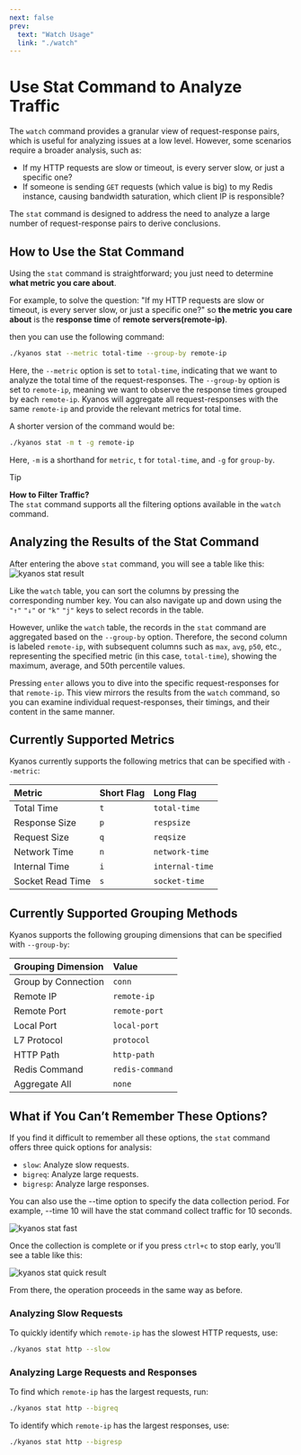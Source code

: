 ```yaml
---
next: false
prev:
  text: "Watch Usage"
  link: "./watch"
---
```


# Use Stat Command to Analyze Traffic

The `watch` command provides a granular view of request-response pairs, which is
useful for analyzing issues at a low level. However, some scenarios require a
broader analysis, such as:

- If my HTTP requests are slow or timeout, is every server slow, or just a
  specific one?
- If someone is sending `GET` requests (which value is big) to my Redis
  instance, causing bandwidth saturation, which client IP is responsible?

The `stat` command is designed to address the need to analyze a large number of
request-response pairs to derive conclusions.

## How to Use the Stat Command

Using the `stat` command is straightforward; you just need to determine **what
metric you care about**.

For example, to solve the question: "If my HTTP requests are slow or timeout, is
every server slow, or just a specific one?" so **the metric you care about** is
the **response time** of **remote servers(remote-ip)**.

then you can use the following command:

```bash
./kyanos stat --metric total-time --group-by remote-ip
```

Here, the `--metric` option is set to `total-time`, indicating that we want to
analyze the total time of the request-responses. The `--group-by` option is set
to `remote-ip`, meaning we want to observe the response times grouped by each
`remote-ip`. Kyanos will aggregate all request-responses with the same
`remote-ip` and provide the relevant metrics for total time.

A shorter version of the command would be:

```bash
./kyanos stat -m t -g remote-ip
```

Here, `-m` is a shorthand for `metric`, `t` for `total-time`, and `-g` for
`group-by`.

<!-- prettier-ignore -->
> [!TIP]
> **How to Filter Traffic?**  
> The `stat` command supports all the filtering options available in the `watch`
> command.

## Analyzing the Results of the Stat Command

After entering the above `stat` command, you will see a table like this:
![kyanos stat result](/stat-result.jpg)

Like the `watch` table, you can sort the columns by pressing the corresponding
number key. You can also navigate up and down using the `"↑"` `"↓"` or `"k"`
`"j"` keys to select records in the table.

However, unlike the `watch` table, the records in the `stat` command are
aggregated based on the `--group-by` option. Therefore, the second column is
labeled `remote-ip`, with subsequent columns such as `max`, `avg`, `p50`, etc.,
representing the specified metric (in this case, `total-time`), showing the
maximum, average, and 50th percentile values.

Pressing `enter` allows you to dive into the specific request-responses for that
`remote-ip`. This view mirrors the results from the `watch` command, so you can
examine individual request-responses, their timings, and their content in the
same manner.

## Currently Supported Metrics

Kyanos currently supports the following metrics that can be specified with
`--metric`:

| Metric           | Short Flag | Long Flag       |
| :--------------- | :--------- | :-------------- |
| Total Time       | `t`        | `total-time`    |
| Response Size    | `p`        | `respsize`      |
| Request Size     | `q`        | `reqsize`       |
| Network Time     | `n`        | `network-time`  |
| Internal Time    | `i`        | `internal-time` |
| Socket Read Time | `s`        | `socket-time`   |

## Currently Supported Grouping Methods

Kyanos supports the following grouping dimensions that can be specified with
`--group-by`:

| Grouping Dimension  | Value           |
| :------------------ | :-------------- |
| Group by Connection | `conn`          |
| Remote IP           | `remote-ip`     |
| Remote Port         | `remote-port`   |
| Local Port          | `local-port`    |
| L7 Protocol         | `protocol`      |
| HTTP Path           | `http-path`     |
| Redis Command       | `redis-command` |
| Aggregate All       | `none`          |

## What if You Can’t Remember These Options?

If you find it difficult to remember all these options, the `stat` command
offers three quick options for analysis:

- `slow`: Analyze slow requests.
- `bigreq`: Analyze large requests.
- `bigresp`: Analyze large responses.

You can also use the --time option to specify the data collection period. For
example, --time 10 will have the stat command collect traffic for 10 seconds.

![kyanos stat fast](/qs-stat-slow.jpg)

Once the collection is complete or if you press `ctrl+c` to stop early, you’ll
see a table like this:

![kyanos stat quick result](/stat-quick-result.jpg)

From there, the operation proceeds in the same way as before.

### Analyzing Slow Requests

To quickly identify which `remote-ip` has the slowest HTTP requests, use:

```bash
./kyanos stat http --slow
```

### Analyzing Large Requests and Responses

To find which `remote-ip` has the largest requests, run:

```bash
./kyanos stat http --bigreq
```

To identify which `remote-ip` has the largest responses, use:

```bash
./kyanos stat http --bigresp
```
